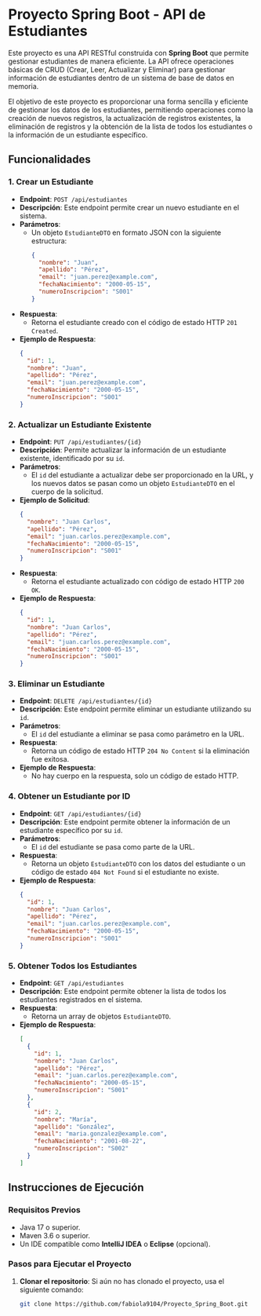 # Proyecto Spring Boot - API de Estudiantes

Este proyecto es una API RESTful construida con **Spring Boot** que permite gestionar estudiantes de manera eficiente. La API ofrece operaciones básicas de CRUD (Crear, Leer, Actualizar y Eliminar) para gestionar información de estudiantes dentro de un sistema de base de datos en memoria.

El objetivo de este proyecto es proporcionar una forma sencilla y eficiente de gestionar los datos de los estudiantes, permitiendo operaciones como la creación de nuevos registros, la actualización de registros existentes, la eliminación de registros y la obtención de la lista de todos los estudiantes o la información de un estudiante específico.

## Funcionalidades

### 1. **Crear un Estudiante**
   - **Endpoint**: `POST /api/estudiantes`
   - **Descripción**: Este endpoint permite crear un nuevo estudiante en el sistema.
   - **Parámetros**:
     - Un objeto `EstudianteDTO` en formato JSON con la siguiente estructura:
       ```json
       {
         "nombre": "Juan",
         "apellido": "Pérez",
         "email": "juan.perez@example.com",
         "fechaNacimiento": "2000-05-15",
         "numeroInscripcion": "S001"
       }
       ```
   - **Respuesta**:
     - Retorna el estudiante creado con el código de estado HTTP `201 Created`.
   - **Ejemplo de Respuesta**:
     ```json
     {
       "id": 1,
       "nombre": "Juan",
       "apellido": "Pérez",
       "email": "juan.perez@example.com",
       "fechaNacimiento": "2000-05-15",
       "numeroInscripcion": "S001"
     }
     ```

### 2. **Actualizar un Estudiante Existente**
   - **Endpoint**: `PUT /api/estudiantes/{id}`
   - **Descripción**: Permite actualizar la información de un estudiante existente, identificado por su `id`.
   - **Parámetros**:
     - El `id` del estudiante a actualizar debe ser proporcionado en la URL, y los nuevos datos se pasan como un objeto `EstudianteDTO` en el cuerpo de la solicitud.
   - **Ejemplo de Solicitud**:
     ```json
     {
       "nombre": "Juan Carlos",
       "apellido": "Pérez",
       "email": "juan.carlos.perez@example.com",
       "fechaNacimiento": "2000-05-15",
       "numeroInscripcion": "S001"
     }
     ```
   - **Respuesta**:
     - Retorna el estudiante actualizado con código de estado HTTP `200 OK`.
   - **Ejemplo de Respuesta**:
     ```json
     {
       "id": 1,
       "nombre": "Juan Carlos",
       "apellido": "Pérez",
       "email": "juan.carlos.perez@example.com",
       "fechaNacimiento": "2000-05-15",
       "numeroInscripcion": "S001"
     }
     ```

### 3. **Eliminar un Estudiante**
   - **Endpoint**: `DELETE /api/estudiantes/{id}`
   - **Descripción**: Este endpoint permite eliminar un estudiante utilizando su `id`.
   - **Parámetros**:
     - El `id` del estudiante a eliminar se pasa como parámetro en la URL.
   - **Respuesta**:
     - Retorna un código de estado HTTP `204 No Content` si la eliminación fue exitosa.
   - **Ejemplo de Respuesta**:
     - No hay cuerpo en la respuesta, solo un código de estado HTTP.

### 4. **Obtener un Estudiante por ID**
   - **Endpoint**: `GET /api/estudiantes/{id}`
   - **Descripción**: Este endpoint permite obtener la información de un estudiante específico por su `id`.
   - **Parámetros**:
     - El `id` del estudiante se pasa como parte de la URL.
   - **Respuesta**:
     - Retorna un objeto `EstudianteDTO` con los datos del estudiante o un código de estado `404 Not Found` si el estudiante no existe.
   - **Ejemplo de Respuesta**:
     ```json
     {
       "id": 1,
       "nombre": "Juan Carlos",
       "apellido": "Pérez",
       "email": "juan.carlos.perez@example.com",
       "fechaNacimiento": "2000-05-15",
       "numeroInscripcion": "S001"
     }
     ```

### 5. **Obtener Todos los Estudiantes**
   - **Endpoint**: `GET /api/estudiantes`
   - **Descripción**: Este endpoint permite obtener la lista de todos los estudiantes registrados en el sistema.
   - **Respuesta**:
     - Retorna un array de objetos `EstudianteDTO`.
   - **Ejemplo de Respuesta**:
     ```json
     [
       {
         "id": 1,
         "nombre": "Juan Carlos",
         "apellido": "Pérez",
         "email": "juan.carlos.perez@example.com",
         "fechaNacimiento": "2000-05-15",
         "numeroInscripcion": "S001"
       },
       {
         "id": 2,
         "nombre": "María",
         "apellido": "González",
         "email": "maria.gonzalez@example.com",
         "fechaNacimiento": "2001-08-22",
         "numeroInscripcion": "S002"
       }
     ]
     ```

## Instrucciones de Ejecución

### Requisitos Previos

- Java 17 o superior.
- Maven 3.6 o superior.
- Un IDE compatible como **IntelliJ IDEA** o **Eclipse** (opcional).

### Pasos para Ejecutar el Proyecto

1. **Clonar el repositorio**:
   Si aún no has clonado el proyecto, usa el siguiente comando:
   ```bash
   git clone https://github.com/fabiola9104/Proyecto_Spring_Boot.git
